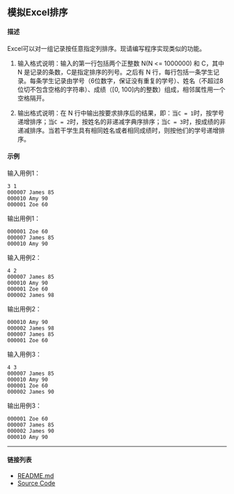 ## 模拟Excel排序

#### 描述

Excel可以对一组记录按任意指定列排序。现请编写程序实现类似的功能。

1. 输入格式说明：输入的第一行包括两个正整数 N(N <= 1000000) 和 C，其中 N 是记录的条数，C是指定排序的列号。之后有 N 行，每行包括一条学生记录。每条学生记录由学号（6位数字，保证没有重复的学号）、姓名（不超过8位切不包含空格的字符串）、成绩（\[0, 100]内的整数）组成，相邻属性用一个空格隔开。

2. 输出格式说明：在 N 行中输出按要求排序后的结果，即：当`C = 1`时，按学号递增排序；当`C = 2`时，按姓名的非递减字典序排序；当`C = 3`时，按成绩的非递减排序。当若干学生具有相同姓名或者相同成绩时，则按他们的学号递增排序。

#### 示例

输入用例1：
```text
3 1
000007 James 85
000010 Amy 90
000001 Zoe 60
```

输出用例1：
```text
000001 Zoe 60
000007 James 85
000010 Amy 90
```
输入用例2：
```text
4 2
000007 James 85
000010 Amy 90
000001 Zoe 60
000002 James 98
```

输出用例2：
```text
000010 Amy 90
000002 James 98
000007 James 85
000001 Zoe 60
```

输入用例3：
```text
4 3
000007 James 85
000010 Amy 90
000001 Zoe 60
000002 James 90
```

输出用例3：
```text
000001 Zoe 60
000007 James 85
000002 James 90
000010 Amy 90
```

---
#### 链接列表

- [README.md](../../README.md)
- [Source Code](./daily.c)